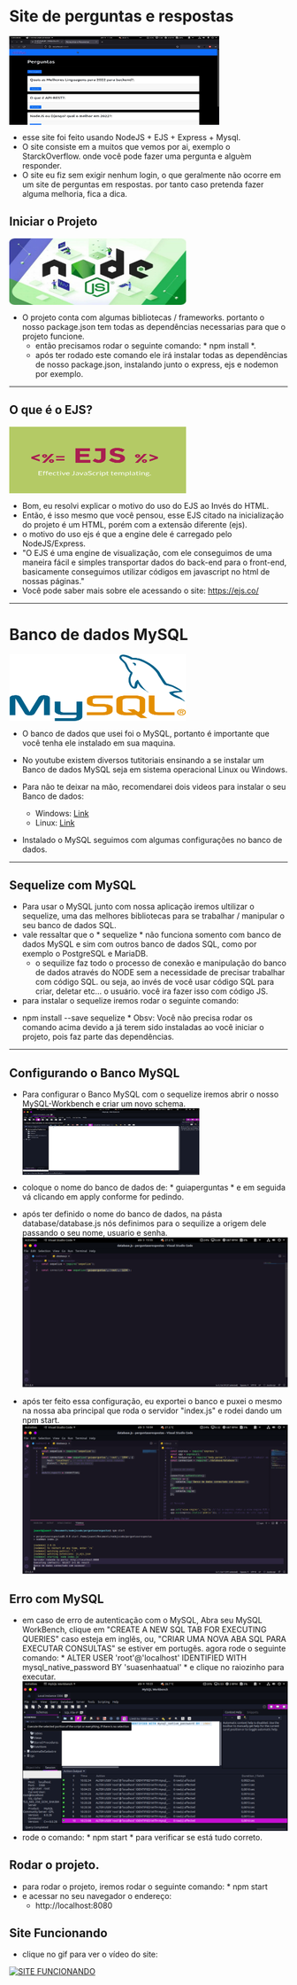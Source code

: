 # Site de perguntas e respostas

<img align="center" alt="perguntaserespostas" height="160" width="380" src="./public/img/preguntaserespostas.png"><br>
    
- esse site foi feito usando NodeJS + EJS + Express + Mysql.
- O site consiste em a muitos que vemos por ai, exemplo o StarckOverflow. onde você pode fazer uma pergunta e alguèm responder.
- O site eu fiz sem exigir nenhum login, o que geralmente não ocorre em um site de perguntas em respostas. por tanto caso pretenda fazer alguma melhoria, fica a dica.

## Iniciar o Projeto

<img align="center" alt="NODE.JS" height="120" width="320" src="./public/img/node.jpg"><br>

- O projeto conta com algumas bibliotecas / frameworks. portanto o nosso package.json tem todas as dependências necessarias para que o projeto funcione.
    - então precisamos rodar o seguinte comando: * npm install *.<br>
    - após ter rodado este comando ele irá instalar todas as dependências de nosso package.json, instalando junto o express, ejs e nodemon por exemplo.
<hr>

## O que é o EJS?
   
   
<img align="center" alt="NODE.JS" height="120" width="320" src="./public/img/ejs.gif"><br>
   
  - Bom, eu resolvi explicar o motivo do uso do EJS ao Invés do HTML.
  - Então, é isso mesmo que você pensou, esse EJS citado na inicialização do projeto é um HTML, porém com a extensão diferente (ejs).
  - o motivo do uso ejs é que a engine dele é carregado pelo NodeJS/Express.
  - "O EJS é uma engine de visualização, com ele conseguimos de uma maneira fácil e simples transportar dados do back-end para o front-end, basicamente conseguimos utilizar códigos em javascript no html de nossas páginas."
  - Você pode saber mais sobre ele acessando o site: https://ejs.co/
<hr>

# Banco de dados MySQL

<img align="center" alt="MYSQL" height="120" width="320" src="./public/img/mysql.png"><br>

- O banco de dados que usei foi o MySQL, portanto é importante que você tenha ele instalado em sua maquina.
 - No youtube existem diversos tutitoriais ensinando a se instalar um Banco de dados MySQL seja em sistema operacional Linux ou Windows.
 - Para não te deixar na mão, recomendarei dois videos para instalar o seu Banco de dados:
      - Windows: <a href="https://www.youtube.com/watch?v=fmerTu7dWk8&t=327s&ab_channel=B%C3%B3sonTreinamentos">Link</a>
      - Linux: <a href="https://www.youtube.com/watch?v=CBK7c1xp-zI&list=LL&index=11&ab_channel=B%C3%B3sonTreinamentos">Link</a>
 
- Instalado o MySQL seguimos com algumas configurações no banco de dados.
<hr>

## Sequelize com MySQL

 - Para usar o MySQL junto com nossa aplicação iremos ultilizar o sequelize, uma das melhores bibliotecas para se trabalhar / manipular o seu banco de dados SQL. 
 - vale ressaltar que o * sequelize * não funciona somento com banco de dados MySQL e sim com outros banco de dados SQL, como por exemplo o PostgreSQL e MariaDB.
   * o sequilize faz todo o processo de conexão e manipulação do banco de dados através do NODE sem a necessidade de precisar trabalhar com código SQL. ou seja, ao invés de você usar código SQL para criar, deletar etc... o usuário. você ira fazer isso com código JS.
 -  para instalar o sequelize iremos rodar o seguinte comando: 
   * npm install --save sequelize
    * Obsv: Você não precisa rodar os comando acima devido a já terem sido instaladas ao você iniciar o projeto, pois faz parte das dependências.
<hr>

## Configurando o Banco MySQL  
  - Para configurar o Banco MySQL com o sequelize iremos abrir o nosso MySQL-Workbench e criar um novo schema.<br>
  <img align="center" alt="schema" height="120" width="320" src="./imagensbd/newschema.png"><br>
  
  - coloque o nome do banco de dados de: * guiaperguntas * e em seguida vá clicando em apply conforme for pedindo.
  - após ter definido o nome do banco de dados, na pásta database/database.js nós definimos para o sequilize a origem dele passando o seu nome, usuario e senha.<br>
  <img src="./imagensbd/guiaperguntas.png"><br>
  - após ter feito essa configuração, eu exportei o banco e puxei o mesmo na nossa aba principal que roda o servidor "index.js" e rodei dando um npm start.
  <img src="./imagensbd/bancodedadosRodando.png"><br>
  
 ## Erro com MySQL
 
  - em caso de erro de autenticação com o MySQL, Abra seu MySQL WorkBench, clique em "CREATE A NEW SQL TAB FOR EXECUTING QUERIES" caso esteja em inglês, ou, "CRIAR UMA NOVA ABA SQL PARA EXECUTAR CONSULTAS" se estiver em portugês. agora rode o seguinte comando: * ALTER USER 'root'@'localhost' IDENTIFIED WITH mysql_native_password BY 'suasenhaatual' * e clique no raiozinho para executar.<br>
  <img src="./imagensbd/corrigindomysql.png"><br>
  - rode o comando: * npm start * para verificar se está tudo correto.
## Rodar o projeto.

  - para rodar o projeto, iremos rodar o seguinte comando: * npm start
  - e acessar no seu navegador o endereço: 
    * http://localhost:8080

## Site Funcionando
    
- clique no gif para ver o vídeo do site:    

[![SITE FUNCIONANDO](https://media.giphy.com/media/4u7FxYVziKuo8WIk45/giphy.gif)](https://www.youtube.com/watch?v=TwSKRTrghc)
